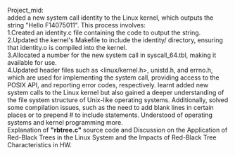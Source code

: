 Project_mid:  
added a new system call identity to the Linux kernel, which outputs the string "Hello F14075011". This process involves:  
1.Created an identity.c file containing the code to output the string.  
2.Updated the kernel's Makefile to include the identity/ directory, ensuring that identity.o is compiled into the kernel.  
3.Allocated a number for the new system call in syscall_64.tbl, making it available for use.  
4.Updated header files such as <linux/kernel.h>, unistd.h, and errno.h, which are used for implementing the system call, providing access to the POSIX API, and reporting error codes, respectively.
learnt added new system calls to the Linux kernel but also gained a deeper understanding of the file system structure of Unix-like operating systems. Additionally, solved some compilation issues, such as the need to add blank lines in certain places or to prepend # to include statements. Understood of operating systems and kernel programming more.     
Explanation of **"rbtree.c"** source code and Discussion on the Application of Red-Black Trees in the Linux System and the Impacts of Red-Black Tree Characteristics in HW.
